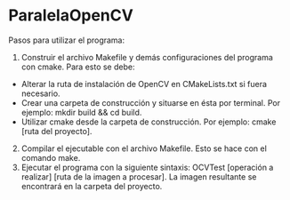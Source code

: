 ﻿# ParalelaOpenCV
Pasos para utilizar el programa:
1) Construir el archivo Makefile y demás configuraciones del programa con cmake. Para esto se debe:
- Alterar la ruta de instalación de OpenCV en CMakeLists.txt si fuera necesario.
- Crear una carpeta de construcción y situarse en ésta por terminal. Por ejemplo: mkdir build && cd build.
- Utilizar cmake desde la carpeta de construcción. Por ejemplo: cmake [ruta del proyecto].
2) Compilar el ejecutable con el archivo Makefile. Esto se hace con el comando make.
3) Ejecutar el programa con la siguiente sintaxis: OCVTest [operación a realizar] [ruta de la imagen a procesar].
La imagen resultante se encontrará en la carpeta del proyecto.
